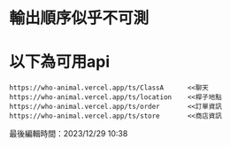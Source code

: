 # 輸出順序似乎不可測


# 以下為可用api
    https://who-animal.vercel.app/ts/ClassA      <<聊天
    https://who-animal.vercel.app/ts/location    <<桿子地點
    https://who-animal.vercel.app/ts/order       <<訂單資訊
    https://who-animal.vercel.app/ts/store       <<商店資訊


最後編輯時間：2023/12/29 10:38